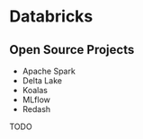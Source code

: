 # Databricks


## Open Source Projects

- Apache Spark
- Delta Lake
- Koalas
- MLflow
- Redash


TODO
